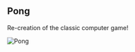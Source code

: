 ## Pong

Re-creation of the classic computer game!

![Pong](https://www.dropbox.com/scl/fi/h0whgmk9cjjrqgi3wfdm0/pong.png?rlkey=0qwpgymt1df8j2jp8oye7mlo5&st=h9oawu4k&raw=1)